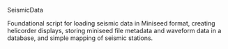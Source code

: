 SeismicData

Foundational script for loading seismic data in Miniseed format, creating helicorder displays, storing miniseed file metadata and waveform data in a database, 
and simple mapping of seismic stations.
